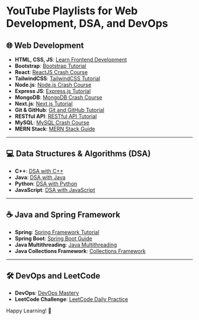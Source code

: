 # YouTube Playlists for Web Development, DSA, and DevOps

## 🌐 **Web Development**
- **HTML, CSS, JS**: [Learn Frontend Development](https://youtube.com/playlist?list=PLu0W_9lII9agq5TrH9XLIKQvv0iaF2X3w&si=UiOldUYgEf3z9Cn9)
- **Bootstrap**: [Bootstrap Tutorial](https://youtu.be/vpAJ0s5S2t0?si=Bxm9CFl_TzbdnuIW)
- **React**: [ReactJS Crash Course](https://youtube.com/playlist?list=PLu71SKxNbfoDqgPchmvIsL4hTnJIrtige&si=Uo5erX42eYyp50FK)
- **TailwindCSS**: [TailwindCSS Tutorial](https://youtube.com/playlist?list=PLu0W_9lII9ahwFDuExCpPFHAK829Wto2O&si=9Ep11_vjVWWXXB_i)
- **Node.js**: [Node.js Crash Course](https://youtube.com/playlist?list=PLinedj3B30sDby4Al-i13hQJGQoRQDfPo&si=LhkJLV_sndVZVGTL)
- **Express JS**: [Express.js Tutorial](https://youtube.com/playlist?list=PLbtI3_MArDOkXRLxdMt1NOMtCS-84ibHH&si=RKM69v9iJ6MhssW8)
- **MongoDB**: [MongoDB Crash Course](https://youtube.com/playlist?list=PLA3GkZPtsafZydhN4nP0h7hw7PQuLsBv1&si=hu1PY6PnI4k-_TVC)
- **Next.js**: [Next.js Tutorial](https://youtube.com/playlist?list=PLu0W_9lII9agtWvR_TZdb_r0dNI8-lDwG&si=zgziaiGD3jiMqvWm)
- **Git & GitHub**: [Git and GitHub Tutorial](https://youtube.com/playlist?list=PLA3GkZPtsafYYWC-N6vicOLP0w-4fiQ2S&si=P3PVodSLVhFDfqxT)
- **RESTful API**: [RESTful API Tutorial](https://youtube.com/playlist?list=PLsyeobzWxl7ps4Z1C4VMtvZEx5-PgyoYI&si=TzjKm4l_SDcz1-E3)
- **MySQL**: [MySQL Crash Course](https://youtube.com/playlist?list=PLA3GkZPtsafZj87jyyITew3oySyECQ4tS&si=dBaJ1uLALkX1HFWp)
- **MERN Stack**: [MERN Stack Guide](https://youtube.com/playlist?list=PLDzeHZWIZsTo0wSBcg4-NMIbC0L8evLrD&si=XsFi6QRttkFjld71)

---

## 💻 **Data Structures & Algorithms (DSA)**
- **C++**: [DSA with C++](https://youtube.com/playlist?list=PLgUwDviBIf0oF6QL8m22w1hIDC1vJ_BHz&si=trpuwBIjjQTrDsAd)
- **Java**: [DSA with Java](https://youtube.com/playlist?list=PLfqMhTWNBTe3LtFWcvwpqTkUSlB32kJop&si=sbRB5nqhkYO0iVMI)
- **Python**: [DSA with Python](https://youtu.be/f9Aje_cN_CY?si=cHLbMbC5JY5u-PYy)
- **JavaScript**: [DSA with JavaScript](https://youtube.com/playlist?list=PL8p2I9GklV47TMMnPzqnkCtSOS3ebr4O7&si=qvXUWhmx8_coJ4pD)

---

## ☕ **Java and Spring Framework**
- **Spring**: [Spring Framework Tutorial](https://youtube.com/playlist?list=PLA3GkZPtsafYyyzT2_m0UkDjtwntl8eBi&si=Ooa2OSZFyoaxt6dE)
- **Spring Boot**: [Spring Boot Guide](https://youtube.com/playlist?list=PLA3GkZPtsafacdBLdd3p1DyRd5FGfr3Ue&si=LwKlQrAGncVwRvyz)
- **Java Multithreading**: [Java Multithreading](https://youtube.com/playlist?list=PLA3GkZPtsafYhmrZR_1nmQqfFSnkftOud&si=kWCPWzBW6V3H8S1v)
- **Java Collections Framework**: [Collections Framework](https://youtube.com/playlist?list=PLA3GkZPtsafZZsLj0Tybu3y0HVl-hp1ea&si=SI4ciIM1IBzEDQiu)

---

## 🛠️ **DevOps and LeetCode**
- **DevOps**: [DevOps Mastery](https://youtube.com/playlist?list=PL9gnSGHSqcnoqBXdMwUTRod4Gi3eac2Ak&si=744y5C7_nWP10IkU)
- **LeetCode Challenge**: [LeetCode Daily Practice](https://youtube.com/playlist?list=PLs-JnCrPsdJFLUurhEk4AZ69xaqbDw6H4&si=tnXAnL_L9oMXfevM)

Happy Learning! 🚀

